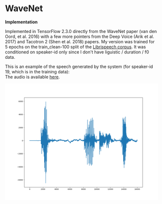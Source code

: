 # WaveNet
<b>Implementation</b>

Implemented in TensorFlow 2.3.0 directly from the WaveNet paper (van den Oord, et al. 2016) with a few more pointers from the Deep Voice (Arik et al. 2017) and Tacotron 2 (Shen et al. 2018) papers.  My version was trained for 5 epochs on the train_clean-100 split of the <a href=https://www.openslr.org/12>Librispeech corpus</a>.  It was conditioned on speaker-id only since I don't have liguistic / duration / f0 data.  

This is an example of the speech generated by the system (for speaker-id 19, which is in the training data):<BR>
The audio is available <a href=https://github.com/redonovan/WaveNet/blob/main/speech_19.wav>here</a>.

![generated speech waveform picture](https://github.com/redonovan/WaveNet/blob/main/Speech_19.png)


